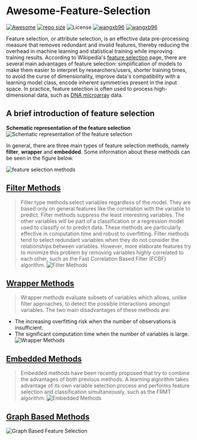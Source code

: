 # Awesome-Feature-Selection  
[![Awesome](https://cdn.rawgit.com/sindresorhus/awesome/d7305f38d29fed78fa85652e3a63e154dd8e8829/media/badge.svg)](https://github.com/sindresorhus/awesome)
[![repo size](https://img.shields.io/github/repo-size/wangxb96/Awesome-Feature-Selection)](https://github.com/wangxb96/Awesome-Feature-Selection)
![License](https://img.shields.io/github/license/wangxb96/Awesome-Feature-Selection?color=blue) [![wangxb96](https://img.shields.io/badge/dynamic/json?color=0084ff&label=%E7%9F%A5%E4%B9%8E&query=%24.data.totalSubs&url=https%3A%2F%2Fapi.spencerwoo.com%2Fsubstats%2F%3Fsource%3Dzhihu%26queryKey%3Dmatrix-58-77)](https://www.zhihu.com/people/matrix-58-77) [![wangxb96](https://img.shields.io/twitter/follow/MatrixJLU?style=social&logo=twitter)](https://twitter.com/MatrixJLU) 

     
Feature selection, or attribute selection, is an effective data pre-processing measure that removes redundant and invalid features, thereby reducing the overhead in machine learning and statistical training while improving training results. According to Wikipedia's [feature selection](https://en.wikipedia.org/wiki/Feature_selection) page, there are several main advantages of feature selection: simplification of models to make them easier to interpret by researchers/users, shorter training times, to avoid the curse of dimensionality, improve data's compatibility with a learning model class, encode inherent symmetries present in the input space. In practice, feature selection is often used to process high-dimensional data, such as [DNA microarray](https://en.wikipedia.org/wiki/DNA_microarray) data.


## A brief introduction of feature selection
**Schematic representation of the feature selection**
![Schematic representation of the feature selection](https://easy-ai.oss-cn-shanghai.aliyuncs.com/2019-10-31-031529.jpg "Schematic representation of the feature selection")

In general, there are three main types of feature selection methods, namely **filter**, **wrapper** and **embedded**. Some information about these methods can be seen in the figure below.

![feature selection methods](https://github.com/wangxb96/Awesome-Feature-Selection/blob/main/Feature%20selection%20methods.png)


## [Filter Methods](https://github.com/wangxb96/Awesome-Feature-Selection/blob/main/Filter%20Methods.md)
> Filter type methods select variables regardless of the model. They are based only on general features like the correlation with the variable to predict. Filter methods suppress the least interesting variables. The other variables will be part of a classification or a regression model used to classify or to predict data. These methods are particularly effective in computation time and robust to overfitting. Filter methods tend to select redundant variables when they do not consider the relationships between variables. However, more elaborate features try to minimize this problem by removing variables highly correlated to each other, such as the Fast Correlation Based Filter (FCBF) algorithm.
![Filter Methods](https://upload.wikimedia.org/wikipedia/commons/2/2c/Filter_Methode.png)


## [Wrapper Methods](https://github.com/wangxb96/Awesome-Feature-Selection/blob/main/Wrapper%20Methods.md)
> Wrapper methods evaluate subsets of variables which allows, unlike filter approaches, to detect the possible interactions amongst variables. The two main disadvantages of these methods are:
* The increasing overfitting risk when the number of observations is insufficient.
* The significant computation time when the number of variables is large.
![Wrapper Methods](https://upload.wikimedia.org/wikipedia/commons/0/04/Feature_selection_Wrapper_Method.png)


## [Embedded Methods](https://github.com/wangxb96/Awesome-Feature-Selection/blob/main/Embeded%20Methods.md) 
> Embedded methods have been recently proposed that try to combine the advantages of both previous methods. A learning algorithm takes advantage of its own variable selection process and performs feature selection and classification simultaneously, such as the FRMT algorithm.
![Embedded Methods ](https://upload.wikimedia.org/wikipedia/commons/b/bf/Feature_selection_Embedded_Method.png)


## [Graph Based Methods](https://github.com/wangxb96/Awesome-Feature-Selection/blob/main/Graph%20Based%20Methods.md)
![Graph Based Feature Selection](https://www.researchgate.net/profile/Sina-Khanmohammadi/publication/303692787/figure/fig1/AS:367876138651649@1464719914238/Graph-based-feature-selection.png)
